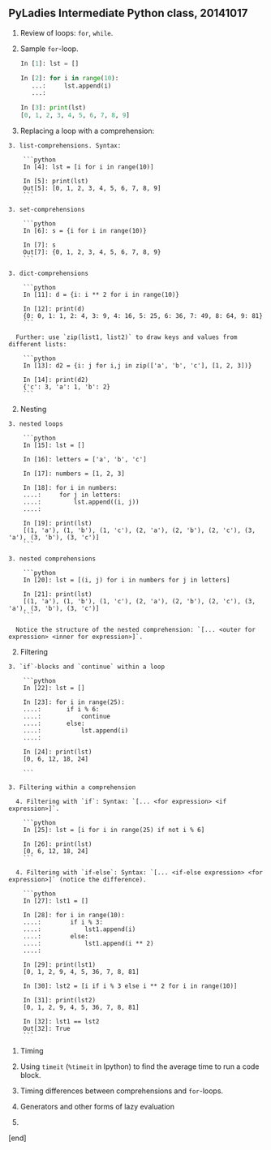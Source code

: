 ## PyLadies Intermediate Python class, 20141017

1. Review of loops: `for`, `while`. 

  2. Sample `for`-loop.

        ```python
        In [1]: lst = []
        
        In [2]: for i in range(10):
           ...:     lst.append(i)
           ...:     
        
        In [3]: print(lst)
        [0, 1, 2, 3, 4, 5, 6, 7, 8, 9]
        ```

  2. Replacing a loop with a comprehension: 

    3. list-comprehensions. Syntax:

        ```python
        In [4]: lst = [i for i in range(10)]
        
        In [5]: print(lst)
        Out[5]: [0, 1, 2, 3, 4, 5, 6, 7, 8, 9]
        ```

    3. set-comprehensions

        ```python
        In [6]: s = {i for i in range(10)}
        
        In [7]: s
        Out[7]: {0, 1, 2, 3, 4, 5, 6, 7, 8, 9}
        ```

    3. dict-comprehensions

        ```python
        In [11]: d = {i: i ** 2 for i in range(10)}
        
        In [12]: print(d)
        {0: 0, 1: 1, 2: 4, 3: 9, 4: 16, 5: 25, 6: 36, 7: 49, 8: 64, 9: 81}
        ```

      Further: use `zip(list1, list2)` to draw keys and values from different lists:

        ```python
        In [13]: d2 = {i: j for i,j in zip(['a', 'b', 'c'], [1, 2, 3])}
        
        In [14]: print(d2)
        {'c': 3, 'a': 1, 'b': 2}
        ```

  2. Nesting

    3. nested loops

        ```python
        In [15]: lst = []
        
        In [16]: letters = ['a', 'b', 'c']
        
        In [17]: numbers = [1, 2, 3]
        
        In [18]: for i in numbers:
        ....:     for j in letters:
        ....:         lst.append((i, j))
        ....:         
        
        In [19]: print(lst)
        [(1, 'a'), (1, 'b'), (1, 'c'), (2, 'a'), (2, 'b'), (2, 'c'), (3, 'a'), (3, 'b'), (3, 'c')]
        ```

    3. nested comprehensions

        ```python
        In [20]: lst = [(i, j) for i in numbers for j in letters]
        
        In [21]: print(lst)
        [(1, 'a'), (1, 'b'), (1, 'c'), (2, 'a'), (2, 'b'), (2, 'c'), (3, 'a'), (3, 'b'), (3, 'c')]
        ```

      Notice the structure of the nested comprehension: `[... <outer for expression> <inner for expression>]`.

  2. Filtering

    3. `if`-blocks and `continue` within a loop

        ```python
        In [22]: lst = []
        
        In [23]: for i in range(25):
        ....:       if i % 6:
        ....:           continue
        ....:       else:
        ....:           lst.append(i)
        ....:      
        
        In [24]: print(lst)
        [0, 6, 12, 18, 24]

        ```

    3. Filtering within a comprehension
    
      4. Filtering with `if`: Syntax: `[... <for expression> <if expression>]`.

        ```python
        In [25]: lst = [i for i in range(25) if not i % 6]
        
        In [26]: print(lst)
        [0, 6, 12, 18, 24]
        ```

      4. Filtering with `if-else`: Syntax: `[... <if-else expression> <for expression>]` (notice the difference).
      
        ```python
        In [27]: lst1 = []
        
        In [28]: for i in range(10):
        ....:        if i % 3:
        ....:            lst1.append(i)
        ....:        else:
        ....:            lst1.append(i ** 2)
        ....:      
        
        In [29]: print(lst1)
        [0, 1, 2, 9, 4, 5, 36, 7, 8, 81]
        
        In [30]: lst2 = [i if i % 3 else i ** 2 for i in range(10)]
        
        In [31]: print(lst2)
        [0, 1, 2, 9, 4, 5, 36, 7, 8, 81]
        
        In [32]: lst1 == lst2
        Out[32]: True
        ```

1. Timing

  2. Using `timeit` (`%timeit` in Ipython) to find the average time to run a code block.

  2. Timing differences between comprehensions and `for`-loops.


1. Generators and other forms of lazy evaluation

  2. 

[end]
